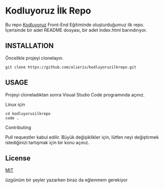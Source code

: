 # Kodluyoruz İlk Repo
Bu repo [Kodluyoruz](https://abilinkverdinizdebenmiyazmadim.com) Front-End Eğitiminde oluşturduğumuz ilk repo. İçerisinde bir adet README dosyası, bir adet index.html barındırıyor.


## INSTALLATION

Öncelikle projeyi clonelayın.


    git clone https://github.com/alieris/kodluyoruzilkrepo.git 
 


## USAGE

Projeyi cloneladıktan sonra Visual Studio Code programında açınız.

Linux için



    cd kodluyoruzilkrepo
    code . 



Contributing

Pull requestler kabul edilir. Büyük değişiklikler için, lütfen neyi değiştirmek istediğinizi tartışmak için bir konu açınız.

## License

[MIT](https://mit.gov.tr)

üzgünüm bir şeyler yazarken biraz da eğlenmem gerekiyor